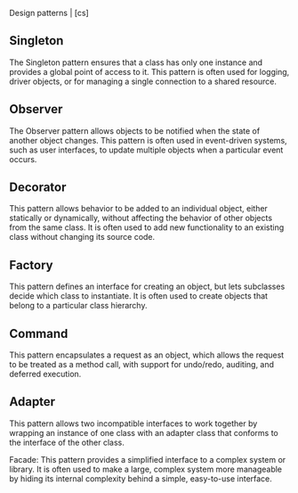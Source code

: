 Design patterns | [cs]

## Singleton 

The Singleton pattern ensures that a class has only one instance and provides a global point of access to it. This pattern is often used for logging, driver objects, or for managing a single connection to a shared resource.

## Observer

The Observer pattern allows objects to be notified when the state of another object changes. This pattern is often used in event-driven systems, such as user interfaces, to update multiple objects when a particular event occurs.

## Decorator

This pattern allows behavior to be added to an individual object, either statically or dynamically, without affecting the behavior of other objects from the same class. It is often used to add new functionality to an existing class without changing its source code.

## Factory
This pattern defines an interface for creating an object, but lets subclasses decide which class to instantiate. It is often used to create objects that belong to a particular class hierarchy.

## Command

This pattern encapsulates a request as an object, which allows the request to be treated as a method call, with support for undo/redo, auditing, and deferred execution.

## Adapter

This pattern allows two incompatible interfaces to work together by wrapping an instance of one class with an adapter class that conforms to the interface of the other class.

Facade: This pattern provides a simplified interface to a complex system or library. It is often used to make a large, complex system more manageable by hiding its internal complexity behind a simple, easy-to-use interface.